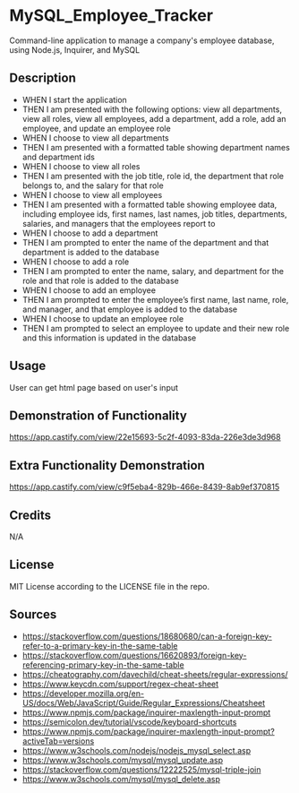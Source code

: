 # MySQL_Employee_Tracker

Command-line application to manage a company's employee database, using Node.js, Inquirer, and MySQL

## Description

- WHEN I start the application
- THEN I am presented with the following options: view all departments, view all roles, view all employees, add a department, add a role, add an employee, and update an employee role
- WHEN I choose to view all departments
- THEN I am presented with a formatted table showing department names and department ids
- WHEN I choose to view all roles
- THEN I am presented with the job title, role id, the department that role belongs to, and the salary for that role
- WHEN I choose to view all employees
- THEN I am presented with a formatted table showing employee data, including employee ids, first names, last names, job titles, departments, salaries, and managers that the employees report to
- WHEN I choose to add a department
- THEN I am prompted to enter the name of the department and that department is added to the database
- WHEN I choose to add a role
- THEN I am prompted to enter the name, salary, and department for the role and that role is added to the database
- WHEN I choose to add an employee
- THEN I am prompted to enter the employee’s first name, last name, role, and manager, and that employee is added to the database
- WHEN I choose to update an employee role
- THEN I am prompted to select an employee to update and their new role and this information is updated in the database

## Usage

User can get html page based on user's input

## Demonstration of Functionality

https://app.castify.com/view/22e15693-5c2f-4093-83da-226e3de3d968

## Extra Functionality Demonstration

https://app.castify.com/view/c9f5eba4-829b-466e-8439-8ab9ef370815

## Credits

N/A

## License

MIT License according to the LICENSE file in the repo.


## Sources
- https://stackoverflow.com/questions/18680680/can-a-foreign-key-refer-to-a-primary-key-in-the-same-table
- https://stackoverflow.com/questions/16620893/foreign-key-referencing-primary-key-in-the-same-table
- https://cheatography.com/davechild/cheat-sheets/regular-expressions/
- https://www.keycdn.com/support/regex-cheat-sheet
- https://developer.mozilla.org/en-US/docs/Web/JavaScript/Guide/Regular_Expressions/Cheatsheet
- https://www.npmjs.com/package/inquirer-maxlength-input-prompt
- https://semicolon.dev/tutorial/vscode/keyboard-shortcuts
- https://www.npmjs.com/package/inquirer-maxlength-input-prompt?activeTab=versions
- https://www.w3schools.com/nodejs/nodejs_mysql_select.asp
- https://www.w3schools.com/mysql/mysql_update.asp
- https://stackoverflow.com/questions/12222525/mysql-triple-join
- https://www.w3schools.com/mysql/mysql_delete.asp